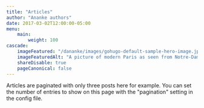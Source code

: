 ```yaml
---
title: "Articles"
author: "Ananke authors"
date: 2017-03-02T12:00:00-05:00
menu:
    main:
        weight: 100
cascade:
    imageFeatured: "/dananke/images/gohugo-default-sample-hero-image.jpg"
    imageFeaturedAlt: "A picture of modern Paris as seen from Notre-Dame Cathedral, with a cornice with a gargoyle on the left and dominating the scene"
    shareDisable: true
    pageCanonical: false
---
```


Articles are paginated with only three posts here for example. You can set the number of entries to show on this page with the "pagination" setting in the config file.
